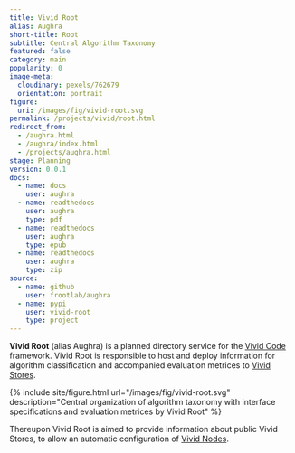 ```yaml
---
title: Vivid Root
alias: Aughra
short-title: Root
subtitle: Central Algorithm Taxonomy
featured: false
category: main
popularity: 0
image-meta:
  cloudinary: pexels/762679
  orientation: portrait
figure:
  uri: /images/fig/vivid-root.svg
permalink: /projects/vivid/root.html
redirect_from:
  - /aughra.html
  - /aughra/index.html
  - /projects/aughra.html
stage: Planning
version: 0.0.1
docs:
  - name: docs
    user: aughra
  - name: readthedocs
    user: aughra
    type: pdf
  - name: readthedocs
    user: aughra
    type: epub
  - name: readthedocs
    user: aughra
    type: zip
source:
  - name: github
    user: frootlab/aughra
  - name: pypi
    user: vivid-root
    type: project
---
```


**Vivid Root** (alias Aughra) is a planned directory service for the
[Vivid Code](https://www.frootlab.org/projects/vivid.html) framework. Vivid Root
is responsible to host and deploy information for algorithm classification
and accompanied evaluation metrices to [Vivid Stores](https://www.frootlab.org/projects/vivid/store.html).

{% include site/figure.html url="/images/fig/vivid-root.svg"
  description="Central organization of algorithm taxonomy with interface
  specifications and evaluation metrices by Vivid Root" %}

Thereupon Vivid Root is aimed to provide information about public Vivid Stores,
to allow an automatic configuration of [Vivid Nodes](https://www.frootlab.org/projects/vivid/node.html).
